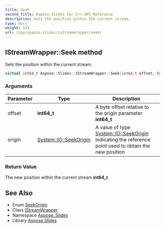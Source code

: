 ```yaml
---
title: Seek
second_title: Aspose.Slides for C++ API Reference
description: Sets the position within the current stream.
type: docs
weight: 131
url: /cpp/aspose.slides/istreamwrapper/seek/
---
```

## IStreamWrapper::Seek method


Sets the position within the current stream.

```cpp
virtual int64_t Aspose::Slides::IStreamWrapper::Seek(int64_t offset, System::IO::SeekOrigin origin)=0
```


### Arguments

| Parameter | Type | Description |
| --- | --- | --- |
| offset | **int64_t** | A byte offset relative to the origin parameter **int64_t** |
| origin | [System::IO::SeekOrigin](../../../system.io/seekorigin/) | A value of type [System::IO::SeekOrigin](../../../system.io/seekorigin/) indicating the reference point used to obtain the new position |

### Return Value

The new position within the current stream **int64_t**

## See Also

* Enum [SeekOrigin](../../../system.io/seekorigin/)
* Class [IStreamWrapper](../)
* Namespace [Aspose::Slides](../../)
* Library [Aspose.Slides](../../../)
